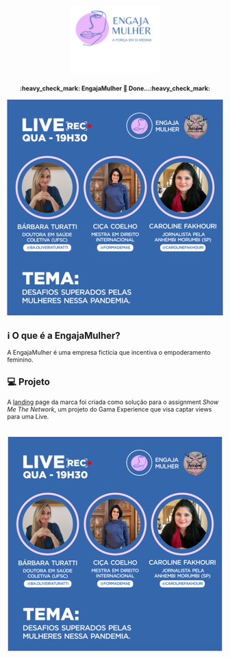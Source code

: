 <h1 align="center">
    <img alt="EngajaMulher" title="#EngajaMulher" src="img/logo.png" width="210px" />
</h1>

<h4 align="center"> 
	:heavy_check_mark: EngajaMulher 🚀 Done...:heavy_check_mark:
</h4>
<p align="center">	
  <img alt="Repository size" src="img/live_engajamulher_01.png">
	  
## :information_source: O que é a EngajaMulher?

A EngajaMulher é uma empresa fictícia que incentiva o empoderamento feminino. 

## 💻 Projeto

A [landing](https://engajamulher.netlify.app/index.html) page da marca foi criada como solução para o assignment *Show Me The Network*, um projeto do Gama Experience que visa captar views para uma Live.

<h1 align="center">
    <img alt="Example" title="Example" src="img/live_engajamulher_01.png" width="500px" />
</h1>

